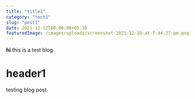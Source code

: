 ```yaml
---
title: "title1"
category: "test1"
slug: "post1"
date: 2021-12-12T00:00:00+05:30
featuredImage: /images/uploads/screenshot-2021-12-10-at-7.44.27-pm.png
---
```


**hi** this is a test blog

# header1

testing blog post
